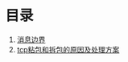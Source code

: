 ﻿<!--
 * @Author: 千铭天
 * @Date: 2019-10-24 22:37:17
 * @LastEditors: 
 * @LastEditTime: 2019-10-24 23:08:05
 * @Description:  
 -->
 # 目录
1. [消息边界](消息边界.md)
2. [tcp粘包和拆包的原因及处理方案](粘包.md)